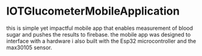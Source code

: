 # IOTGlucometerMobileApplication
this is simple yet impactful mobile app that enables measurement of blood sugar and pushes the results to firebase.  the mobile app was designed to interface with a hardware i also built with the Esp32 microcontroller and the max30105 sensor. 
